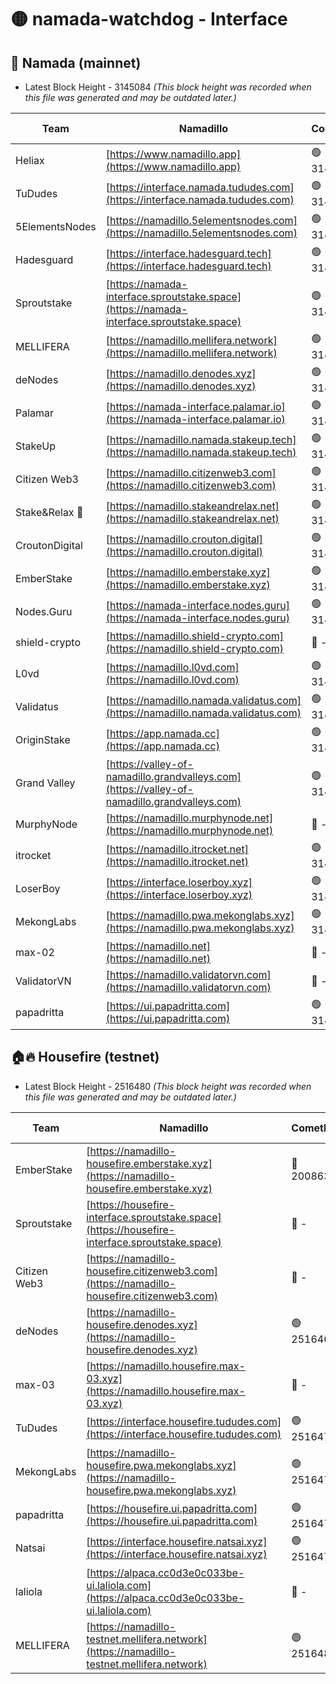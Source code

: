 # 🟡 namada-watchdog - Interface

## 🚀 Namada (mainnet)
- Latest Block Height - 3145084 *(This block height was recorded when this file was generated and may be outdated later.)*

| Team | Namadillo | CometBFT | Indexer | MASP Indexer |
|-|-|-|-|-|
| Heliax | [https://www.namadillo.app](https://www.namadillo.app) | 🟢 3145058 | 🟢 3145058 | 🟢 3145058 |
| TuDudes | [https://interface.namada.tududes.com](https://interface.namada.tududes.com) | 🟢 3145059 | 🟢 3145059 | 🟢 3145058 |
| 5ElementsNodes | [https://namadillo.5elementsnodes.com](https://namadillo.5elementsnodes.com) | 🟢 3145059 | 🟢 3145059 | 🟢 3145059 |
| Hadesguard | [https://interface.hadesguard.tech](https://interface.hadesguard.tech) | 🟢 3145060 | 🟢 3145060 | 🟢 3145060 |
| Sproutstake | [https://namada-interface.sproutstake.space](https://namada-interface.sproutstake.space) | 🟢 3145061 | 🟢 3145060 | 🟢 3145061 |
| MELLIFERA | [https://namadillo.mellifera.network](https://namadillo.mellifera.network) | 🟢 3145062 | 🟢 3145062 | 🟢 3145062 |
| deNodes | [https://namadillo.denodes.xyz](https://namadillo.denodes.xyz) | 🟢 3145063 | 🟢 3145062 | 🟢 3145063 |
| Palamar | [https://namada-interface.palamar.io](https://namada-interface.palamar.io) | 🟢 3145063 | 🟢 3145063 | 🟢 3145063 |
| StakeUp | [https://namadillo.namada.stakeup.tech](https://namadillo.namada.stakeup.tech) | 🟢 3145064 | 🟢 3145064 | 🟢 3145064 |
| Citizen Web3 | [https://namadillo.citizenweb3.com](https://namadillo.citizenweb3.com) | 🟢 3145065 | 🟢 3145065 | 🟢 3145065 |
| Stake&Relax 🦥 | [https://namadillo.stakeandrelax.net](https://namadillo.stakeandrelax.net) | 🟢 3145065 | 🟢 3145065 | 🟢 3145066 |
| CroutonDigital | [https://namadillo.crouton.digital](https://namadillo.crouton.digital) | 🟢 3145066 | 🟢 3145066 | 🟢 3145066 |
| EmberStake | [https://namadillo.emberstake.xyz](https://namadillo.emberstake.xyz) | 🟢 3145067 | 🟢 3145067 | 🟢 3145067 |
| Nodes.Guru | [https://namada-interface.nodes.guru](https://namada-interface.nodes.guru) | 🟢 3145068 | 🟢 3145068 | 🟢 3145068 |
| shield-crypto | [https://namadillo.shield-crypto.com](https://namadillo.shield-crypto.com) | 🔴 - | 🔴 - | 🔴 - |
| L0vd | [https://namadillo.l0vd.com](https://namadillo.l0vd.com) | 🟢 3145074 | 🟢 3145073 | 🟢 3145074 |
| Validatus | [https://namadillo.namada.validatus.com](https://namadillo.namada.validatus.com) | 🟢 3145075 | 🟢 3145075 | 🟢 3145074 |
| OriginStake | [https://app.namada.cc](https://app.namada.cc) | 🟢 3145075 | 🟢 3145075 | 🟢 3145075 |
| Grand Valley | [https://valley-of-namadillo.grandvalleys.com](https://valley-of-namadillo.grandvalleys.com) | 🟢 3145076 | 🟢 3145075 | 🟢 3145076 |
| MurphyNode | [https://namadillo.murphynode.net](https://namadillo.murphynode.net) | 🔴 - | 🔴 - | 🔴 - |
| itrocket | [https://namadillo.itrocket.net](https://namadillo.itrocket.net) | 🟢 3145078 | 🟢 3145078 | 🟢 3145078 |
| LoserBoy | [https://interface.loserboy.xyz](https://interface.loserboy.xyz) | 🟢 3145079 | 🟢 3145079 | 🟢 3145078 |
| MekongLabs | [https://namadillo.pwa.mekonglabs.xyz](https://namadillo.pwa.mekonglabs.xyz) | 🟢 3145079 | 🟢 3145079 | 🟢 3145080 |
| max-02 | [https://namadillo.net](https://namadillo.net) | 🔴 - | 🔴 - | 🔴 - |
| ValidatorVN | [https://namadillo.validatorvn.com](https://namadillo.validatorvn.com) | 🔴 - | 🔴 - | 🔴 - |
| papadritta | [https://ui.papadritta.com](https://ui.papadritta.com) | 🟢 3145084 | 🟢 3145084 | 🟢 3145084 |

## 🏠🔥 Housefire (testnet)
- Latest Block Height - 2516480 *(This block height was recorded when this file was generated and may be outdated later.)*

| Team | Namadillo | CometBFT | Indexer | MASP Indexer |
|-|-|-|-|-|
| EmberStake | [https://namadillo-housefire.emberstake.xyz](https://namadillo-housefire.emberstake.xyz) | 🔴 2008636 | 🔴 - | 🔴 - |
| Sproutstake | [https://housefire-interface.sproutstake.space](https://housefire-interface.sproutstake.space) | 🔴 - | 🔴 - | 🔴 - |
| Citizen Web3 | [https://namadillo-housefire.citizenweb3.com](https://namadillo-housefire.citizenweb3.com) | 🔴 - | 🔴 - | 🔴 - |
| deNodes | [https://namadillo-housefire.denodes.xyz](https://namadillo-housefire.denodes.xyz) | 🟢 2516468 | 🟢 2516468 | 🟢 2516469 |
| max-03 | [https://namadillo.housefire.max-03.xyz](https://namadillo.housefire.max-03.xyz) | 🔴 - | 🔴 - | 🔴 - |
| TuDudes | [https://interface.housefire.tududes.com](https://interface.housefire.tududes.com) | 🟢 2516476 | 🟢 2516476 | 🟢 2516476 |
| MekongLabs | [https://namadillo-housefire.pwa.mekonglabs.xyz](https://namadillo-housefire.pwa.mekonglabs.xyz) | 🟢 2516476 | 🟢 2516476 | 🟢 2516476 |
| papadritta | [https://housefire.ui.papadritta.com](https://housefire.ui.papadritta.com) | 🟢 2516478 | 🟢 2516478 | 🟢 2516477 |
| Natsai | [https://interface.housefire.natsai.xyz](https://interface.housefire.natsai.xyz) | 🟢 2516478 | 🟢 2516478 | 🟢 2516478 |
| laliola | [https://alpaca.cc0d3e0c033be-ui.laliola.com](https://alpaca.cc0d3e0c033be-ui.laliola.com) | 🔴 - | 🔴 - | 🔴 - |
| MELLIFERA | [https://namadillo-testnet.mellifera.network](https://namadillo-testnet.mellifera.network) | 🟢 2516480 | 🟢 2516480 | 🟢 2516480 |


